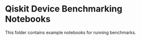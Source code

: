 # Qiskit Device Benchmarking Notebooks

This folder contains example notebooks for running benchmarks.
